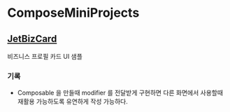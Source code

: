 # ComposeMiniProjects

## [JetBizCard](./JetBizCard)
비즈니스 프로필 카드 UI 샘플

### 기록
- Composable 을 만들때 modifier 를 전달받게 구현하면 다른 화면에서 사용할때 재활용 가능하도록 유연하게 작성 가능하다.
